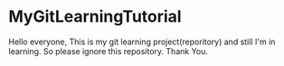 # MyGitLearningTutorial
Hello everyone, 
This is my git learning project(reporitory) and still I'm in learning. So please ignore this repository. 
Thank You.
